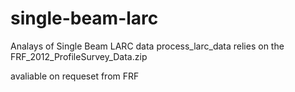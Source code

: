 single-beam-larc
================

Analays of Single Beam LARC data
process_larc_data  relies on the FRF_2012_ProfileSurvey_Data.zip

avaliable on requeset from FRF
